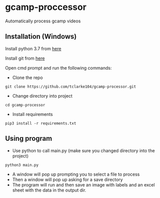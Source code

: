 # gcamp-proccessor
Automatically process gcamp videos

## Installation (Windows)
Install python 3.7 from [here](https://www.python.org/downloads/)

Install git from [here](https://git-scm.com/download/win)

Open cmd prompt and run the following commands:
- Clone the repo
```
git clone https://github.com/tclarke104/gcamp-processor.git
```
- Change directory into project
```
cd gcamp-processor
```
- Install requirements
```
pip3 install -r requirements.txt
```

## Using program
- Use python to call main.py (make sure you changed directory into the project)
```
python3 main.py
```
- A window will pop up prompting you to select a file to process
- Then a window will pop up asking for a save directory
- The program will run and then save an image with labels and an excel sheet with the data in the output dir.
